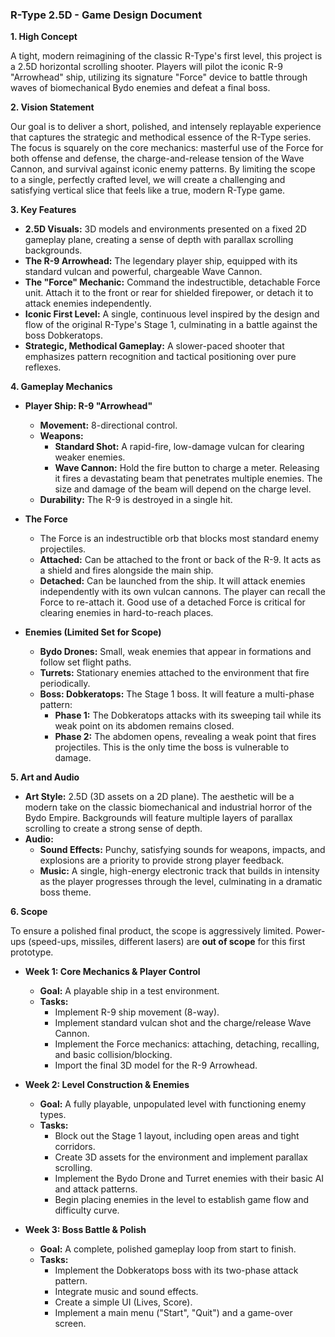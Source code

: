 ### **R-Type 2.5D - Game Design Document**

**1. High Concept**

A tight, modern reimagining of the classic R-Type's first level, this project is a 2.5D horizontal scrolling shooter. Players will pilot the iconic R-9 "Arrowhead" ship, utilizing its signature "Force" device to battle through waves of biomechanical Bydo enemies and defeat a final boss.

**2. Vision Statement**

Our goal is to deliver a short, polished, and intensely replayable experience that captures the strategic and methodical essence of the R-Type series. The focus is squarely on the core mechanics: masterful use of the Force for both offense and defense, the charge-and-release tension of the Wave Cannon, and survival against iconic enemy patterns. By limiting the scope to a single, perfectly crafted level, we will create a challenging and satisfying vertical slice that feels like a true, modern R-Type game.

**3. Key Features**

*   **2.5D Visuals:** 3D models and environments presented on a fixed 2D gameplay plane, creating a sense of depth with parallax scrolling backgrounds.
*   **The R-9 Arrowhead:** The legendary player ship, equipped with its standard vulcan and powerful, chargeable Wave Cannon.
*   **The "Force" Mechanic:** Command the indestructible, detachable Force unit. Attach it to the front or rear for shielded firepower, or detach it to attack enemies independently.
*   **Iconic First Level:** A single, continuous level inspired by the design and flow of the original R-Type's Stage 1, culminating in a battle against the boss Dobkeratops.
*   **Strategic, Methodical Gameplay:** A slower-paced shooter that emphasizes pattern recognition and tactical positioning over pure reflexes.

**4. Gameplay Mechanics**

*   **Player Ship: R-9 "Arrowhead"**
    *   **Movement:** 8-directional control.
    *   **Weapons:**
        *   **Standard Shot:** A rapid-fire, low-damage vulcan for clearing weaker enemies.
        *   **Wave Cannon:** Hold the fire button to charge a meter. Releasing it fires a devastating beam that penetrates multiple enemies. The size and damage of the beam will depend on the charge level.
    *   **Durability:** The R-9 is destroyed in a single hit.

*   **The Force**
    *   The Force is an indestructible orb that blocks most standard enemy projectiles.
    *   **Attached:** Can be attached to the front or back of the R-9. It acts as a shield and fires alongside the main ship.
    *   **Detached:** Can be launched from the ship. It will attack enemies independently with its own vulcan cannons. The player can recall the Force to re-attach it. Good use of a detached Force is critical for clearing enemies in hard-to-reach places.

*   **Enemies (Limited Set for Scope)**
    *   **Bydo Drones:** Small, weak enemies that appear in formations and follow set flight paths.
    *   **Turrets:** Stationary enemies attached to the environment that fire periodically.
    *   **Boss: Dobkeratops:** The Stage 1 boss. It will feature a multi-phase pattern:
        *   **Phase 1:** The Dobkeratops attacks with its sweeping tail while its weak point on its abdomen remains closed.
        *   **Phase 2:** The abdomen opens, revealing a weak point that fires projectiles. This is the only time the boss is vulnerable to damage.

**5. Art and Audio**

*   **Art Style:** 2.5D (3D assets on a 2D plane). The aesthetic will be a modern take on the classic biomechanical and industrial horror of the Bydo Empire. Backgrounds will feature multiple layers of parallax scrolling to create a strong sense of depth.
*   **Audio:**
    *   **Sound Effects:** Punchy, satisfying sounds for weapons, impacts, and explosions are a priority to provide strong player feedback.
    *   **Music:** A single, high-energy electronic track that builds in intensity as the player progresses through the level, culminating in a dramatic boss theme.

**6. Scope**

To ensure a polished final product, the scope is aggressively limited. Power-ups (speed-ups, missiles, different lasers) are **out of scope** for this first prototype.

*   **Week 1: Core Mechanics & Player Control**
    *   **Goal:** A playable ship in a test environment.
    *   **Tasks:**
        *   Implement R-9 ship movement (8-way).
        *   Implement standard vulcan shot and the charge/release Wave Cannon.
        *   Implement the Force mechanics: attaching, detaching, recalling, and basic collision/blocking.
        *   Import the final 3D model for the R-9 Arrowhead.

*   **Week 2: Level Construction & Enemies**
    *   **Goal:** A fully playable, unpopulated level with functioning enemy types.
    *   **Tasks:**
        *   Block out the Stage 1 layout, including open areas and tight corridors.
        *   Create 3D assets for the environment and implement parallax scrolling.
        *   Implement the Bydo Drone and Turret enemies with their basic AI and attack patterns.
        *   Begin placing enemies in the level to establish game flow and difficulty curve.

*   **Week 3: Boss Battle & Polish**
    *   **Goal:** A complete, polished gameplay loop from start to finish.
    *   **Tasks:**
        *   Implement the Dobkeratops boss with its two-phase attack pattern.
        *   Integrate music and sound effects.
        *   Create a simple UI (Lives, Score).
        *   Implement a main menu ("Start", "Quit") and a game-over screen.
